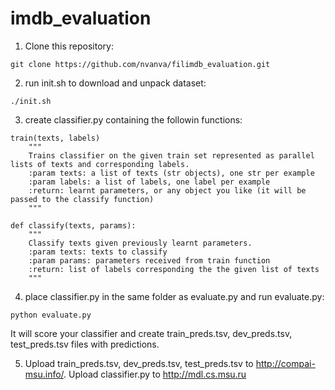 # imdb_evaluation

1. Clone this repository:
```
git clone https://github.com/nvanva/filimdb_evaluation.git
```

2. run init.sh to download and unpack dataset:
```
./init.sh
```

3. create classifier.py containing the followin functions:
```
train(texts, labels)
    """
    Trains classifier on the given train set represented as parallel lists of texts and corresponding labels.
    :param texts: a list of texts (str objects), one str per example
    :param labels: a list of labels, one label per example
    :return: learnt parameters, or any object you like (it will be passed to the classify function) 
    """

def classify(texts, params):
    """
    Classify texts given previously learnt parameters.
    :param texts: texts to classify
    :param params: parameters received from train function
    :return: list of labels corresponding the the given list of texts
    """
```
4. place classifier.py in the same folder as evaluate.py and run evaluate.py:
```
python evaluate.py
```

It will score your classifier and create train_preds.tsv, dev_preds.tsv, test_preds.tsv files with predictions.

5. Upload train_preds.tsv, dev_preds.tsv, test_preds.tsv to http://compai-msu.info/.
Upload classifier.py to http://mdl.cs.msu.ru
